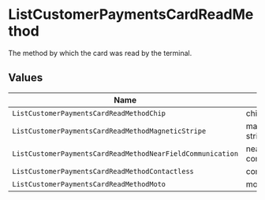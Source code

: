 # ListCustomerPaymentsCardReadMethod

The method by which the card was read by the terminal.


## Values

| Name                                                       | Value                                                      |
| ---------------------------------------------------------- | ---------------------------------------------------------- |
| `ListCustomerPaymentsCardReadMethodChip`                   | chip                                                       |
| `ListCustomerPaymentsCardReadMethodMagneticStripe`         | magnetic-stripe                                            |
| `ListCustomerPaymentsCardReadMethodNearFieldCommunication` | near-field-communication                                   |
| `ListCustomerPaymentsCardReadMethodContactless`            | contactless                                                |
| `ListCustomerPaymentsCardReadMethodMoto`                   | moto                                                       |
